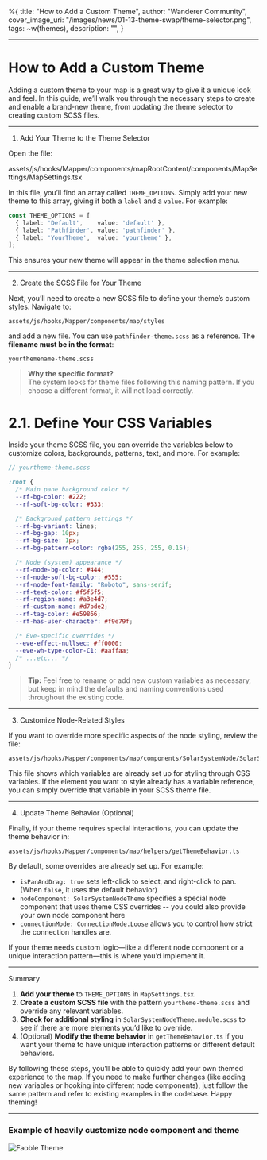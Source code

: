 %{
title: "How to Add a Custom Theme",
author: "Wanderer Community",
cover_image_uri: "/images/news/01-13-theme-swap/theme-selector.png",
tags: ~w(themes),
description: "",
}

---

# How to Add a Custom Theme

Adding a custom theme to your map is a great way to give it a unique look and feel. In this guide, we’ll walk you through the necessary steps to create and enable a brand-new theme, from updating the theme selector to creating custom SCSS files.

---

1. Add Your Theme to the Theme Selector


Open the file:

assets/js/hooks/Mapper/components/mapRootContent/components/MapSettings/MapSettings.tsx


In this file, you’ll find an array called `THEME_OPTIONS`. Simply add your new theme to this array, giving it both a `label` and a `value`. For example:

```ts
const THEME_OPTIONS = [
  { label: 'Default',    value: 'default' },
  { label: 'Pathfinder', value: 'pathfinder' },
  { label: 'YourTheme',  value: 'yourtheme' },
];
```

This ensures your new theme will appear in the theme selection menu.

---

 2. Create the SCSS File for Your Theme

Next, you’ll need to create a new SCSS file to define your theme’s custom styles. Navigate to:

```
assets/js/hooks/Mapper/components/map/styles
```

and add a new file. You can use `pathfinder-theme.scss` as a reference. The **filename must be in the format**:

```
yourthemename-theme.scss
```

> **Why the specific format?**  
> The system looks for theme files following this naming pattern. If you choose a different format, it will not load correctly.

# 2.1. Define Your CSS Variables

Inside your theme SCSS file, you can override the variables below to customize colors, backgrounds, patterns, text, and more. For example:

```scss
// yourtheme-theme.scss

:root {
  /* Main pane background color */
  --rf-bg-color: #222;
  --rf-soft-bg-color: #333;

  /* Background pattern settings */
  --rf-bg-variant: lines; 
  --rf-bg-gap: 10px;
  --rf-bg-size: 1px;
  --rf-bg-pattern-color: rgba(255, 255, 255, 0.15);

  /* Node (system) appearance */
  --rf-node-bg-color: #444;
  --rf-node-soft-bg-color: #555;
  --rf-node-font-family: "Roboto", sans-serif;
  --rf-text-color: #f5f5f5;
  --rf-region-name: #a3e4d7;
  --rf-custom-name: #d7bde2;
  --rf-tag-color: #e59866;
  --rf-has-user-character: #f9e79f;

  /* Eve-specific overrides */
  --eve-effect-nullsec: #ff0000;
  --eve-wh-type-color-C1: #aaffaa;
  /* ...etc... */
}
```

> **Tip:** Feel free to rename or add new custom variables as necessary, but keep in mind the defaults and naming conventions used throughout the existing code.

---

 3. Customize Node-Related Styles

If you want to override more specific aspects of the node styling, review the file:

```
assets/js/hooks/Mapper/components/map/components/SolarSystemNode/SolarSystemNodeTheme.module.scss
```

This file shows which variables are already set up for styling through CSS variables. If the element you want to style already has a variable reference, you can simply override that variable in your SCSS theme file.

---

 4. Update Theme Behavior (Optional)

Finally, if your theme requires special interactions, you can update the theme behavior in:

```
assets/js/hooks/Mapper/components/map/helpers/getThemeBehavior.ts
```

By default, some overrides are already set up. For example:

- `isPanAndDrag: true` sets left-click to select, and right-click to pan. (When `false`, it uses the default behavior)
- `nodeComponent: SolarSystemNodeTheme` specifies a special node component that uses theme CSS overrides -- you could also provide your own node component here
- `connectionMode: ConnectionMode.Loose` allows you to control how strict the connection handles are.

If your theme needs custom logic—like a different node component or a unique interaction pattern—this is where you’d implement it.

---

 Summary

1. **Add your theme** to `THEME_OPTIONS` in `MapSettings.tsx`.  
2. **Create a custom SCSS file** with the pattern `yourtheme-theme.scss` and override any relevant variables.  
3. **Check for additional styling** in `SolarSystemNodeTheme.module.scss` to see if there are more elements you’d like to override.  
4. (Optional) **Modify the theme behavior** in `getThemeBehavior.ts` if you want your theme to have unique interaction patterns or different default behaviors.

By following these steps, you’ll be able to quickly add your own themed experience to the map. If you need to make further changes (like adding new variables or hooking into different node components), just follow the same pattern and refer to existing examples in the codebase. Happy theming!

---

### Example of heavily customize node component and theme

![Faoble Theme]("/images/news/01-13-theme-swap/faoble-theme.png")
